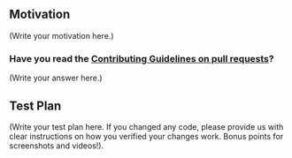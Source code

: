 <!--
Thank you for sending the PR! We appreciate you spending the time to work on these changes.

Help us understand your motivation by explaining why you decided to make this change.

Happy contributing!

-->
## Motivation

(Write your motivation here.)

### Have you read the [Contributing Guidelines on pull requests](https://github.com/luctst/learn-javascript/blob/master/.github/CONTRIBUTING.md)?

(Write your answer here.)

## Test Plan

(Write your test plan here. If you changed any code, please provide us with clear instructions on how you verified your changes work. Bonus points for screenshots and videos!).
